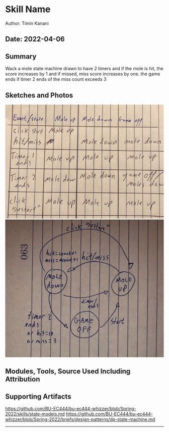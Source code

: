 #  Skill Name

Author: Timin Kanani

Date: 2022-04-06
-----

## Summary
Wack a mole state machine drawn to have 2 timers and if the mole is hit, the score increases by 1 and if missed, miss score increases by one. the game ends if timer 2 ends of the miss count exceeds 3

## Sketches and Photos
![alt text](./images/skill_cluster4(27)_2.jpg)
![alt text](./images/skill_cluster4(27.2)_2.jpg)

## Modules, Tools, Source Used Including Attribution


## Supporting Artifacts
https://github.com/BU-EC444/bu-ec444-whizzer/blob/Spring-2022/skills/state-models.md
https://github.com/BU-EC444/bu-ec444-whizzer/blob/Spring-2022/briefs/design-patterns/dp-state-machine.md

-----
